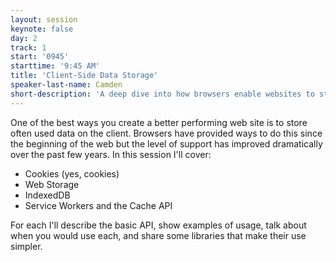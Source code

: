 ```yaml
---
layout: session
keynote: false
day: 2
track: 1
start: '0945'
starttime: '9:45 AM'
title: 'Client-Side Data Storage'
speaker-last-name: Camden
short-description: 'A deep dive into how browsers enable websites to store data for your users. This will include a look at the options, discussions of when to use what, and a look at libraries to make them easier to use.'
---
```


One of the best ways you create a better performing web site is to store often used data on the client. Browsers have provided ways to do this since the beginning of the web but the level of support has improved dramatically over the past few years. In this session I'll cover:

- Cookies (yes, cookies)
- Web Storage
- IndexedDB
- Service Workers and the Cache API

For each I'll describe the basic API, show examples of usage, talk about when you would use each, and share some libraries that make their use simpler.
